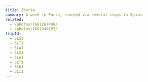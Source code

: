 ```yaml
---
title: Iberia
summary: A week in Porto, reached via several stops in Spain.
related:
  - /photos/1661267486/
  - /photos/1661340797/
tripId:
  - 5LS1
  - 5LT1
  - 5LW1
  - 5LX1
  - 5Le1
  - 5Lf1
  - 5Lh1
  - 5Li1
---
```

